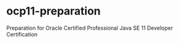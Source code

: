 # ocp11-preparation
Preparation for Oracle Certified Professional Java SE 11 Developer Certification

